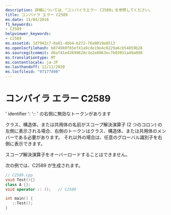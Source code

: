 ```yaml
---
description: 詳細については、「コンパイラエラー C2589」を参照してください。
title: コンパイラ エラー C2589
ms.date: 11/04/2016
f1_keywords:
- C2589
helpviewer_keywords:
- C2589
ms.assetid: 1d7942c7-8a81-4bb4-b272-76a0019e8513
ms.openlocfilehash: b874988f65ef41a9cde19e4c0229a6cb54859b28
ms.sourcegitcommit: d6af41e42699628c3e2e6063ec7b03931a49a098
ms.translationtype: MT
ms.contentlocale: ja-JP
ms.lasthandoff: 12/11/2020
ms.locfileid: "97177498"
---
```

# <a name="compiler-error-c2589"></a>コンパイラ エラー C2589

' identifier ': ':: ' の右側に無効なトークンがあります

クラス、構造体、または共用体の名前がスコープ解決演算子 (2 つのコロン) の左側に表示される場合、右側のトークンはクラス、構造体、または共用体のメンバーである必要があります。 それ以外の場合は、任意のグローバル識別子を右側に表示できます。

スコープ解決演算子をオーバーロードすることはできません。

次の例では、C2589 が生成されます。

```cpp
// C2589.cpp
void Test(){}
class A {};
void operator :: ();   // C2589

int main() {
   ::Test();
}
```
